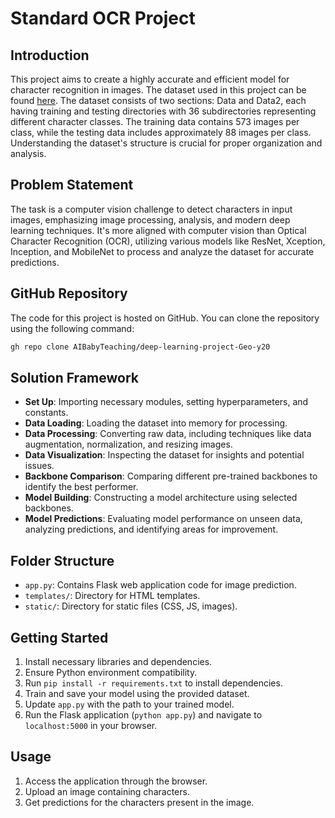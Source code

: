 # Standard OCR Project 

## Introduction

This project aims to create a highly accurate and efficient model for character recognition in images. The dataset used in this project can be found [here](https://www.kaggle.com/datasets/preatcher/standard-ocr-dataset). The dataset consists of two sections: Data and Data2, each having training and testing directories with 36 subdirectories representing different character classes. The training data contains 573 images per class, while the testing data includes approximately 88 images per class. Understanding the dataset's structure is crucial for proper organization and analysis.

## Problem Statement

The task is a computer vision challenge to detect characters in input images, emphasizing image processing, analysis, and modern deep learning techniques. It's more aligned with computer vision than Optical Character Recognition (OCR), utilizing various models like ResNet, Xception, Inception, and MobileNet to process and analyze the dataset for accurate predictions.

## GitHub Repository

The code for this project is hosted on GitHub. You can clone the repository using the following command:

```bash
gh repo clone AIBabyTeaching/deep-learning-project-Geo-y20
```

## Solution Framework

- **Set Up**: Importing necessary modules, setting hyperparameters, and constants.
- **Data Loading**: Loading the dataset into memory for processing.
- **Data Processing**: Converting raw data, including techniques like data augmentation, normalization, and resizing images.
- **Data Visualization**: Inspecting the dataset for insights and potential issues.
- **Backbone Comparison**: Comparing different pre-trained backbones to identify the best performer.
- **Model Building**: Constructing a model architecture using selected backbones.
- **Model Predictions**: Evaluating model performance on unseen data, analyzing predictions, and identifying areas for improvement.

## Folder Structure

- `app.py`: Contains Flask web application code for image prediction.
- `templates/`: Directory for HTML templates.
- `static/`: Directory for static files (CSS, JS, images).

## Getting Started

1. Install necessary libraries and dependencies.
2. Ensure Python environment compatibility.
3. Run `pip install -r requirements.txt` to install dependencies.
4. Train and save your model using the provided dataset.
5. Update `app.py` with the path to your trained model.
6. Run the Flask application (`python app.py`) and navigate to `localhost:5000` in your browser.

## Usage

1. Access the application through the browser.
2. Upload an image containing characters.
3. Get predictions for the characters present in the image.
```
